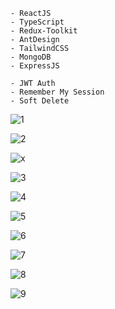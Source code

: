 ```
- ReactJS
- TypeScript
- Redux-Toolkit
- AntDesign
- TailwindCSS
- MongoDB
- ExpressJS
```

```
- JWT Auth
- Remember My Session
- Soft Delete
```

![1](https://github.com/eraybahcegulu/MERN/assets/84785201/5a830bc1-39f9-49fc-8f23-8802020ee39a)

![2](https://github.com/eraybahcegulu/MERN/assets/84785201/31fd5da2-4f2b-4a13-83ab-65324cf0052a)

![x](https://github.com/eraybahcegulu/MERN/assets/84785201/8f4b391d-d6f3-43e3-8547-cd864ec2f850)

![3](https://github.com/eraybahcegulu/MERN/assets/84785201/9fa8b9b4-fb8c-44e5-a585-779e03655cae)

![4](https://github.com/eraybahcegulu/MERN/assets/84785201/6acc1840-4d58-4f7f-bccc-2471d8d7e21b)

![5](https://github.com/eraybahcegulu/MERN/assets/84785201/67c5bcfe-e0a3-4971-9a46-baae523be8e1)

![6](https://github.com/eraybahcegulu/MERN/assets/84785201/48ce723a-c3af-45ec-88d6-ad9c804d3257)

![7](https://github.com/eraybahcegulu/MERN/assets/84785201/fb9b1294-cf2c-465d-b67a-ab099de301f2)

![8](https://github.com/eraybahcegulu/MERN/assets/84785201/a5f48323-670f-43e1-ac2a-674089d6206f)

![9](https://github.com/eraybahcegulu/MERN/assets/84785201/02734e5e-afe6-4222-82f7-868e91eac241)
